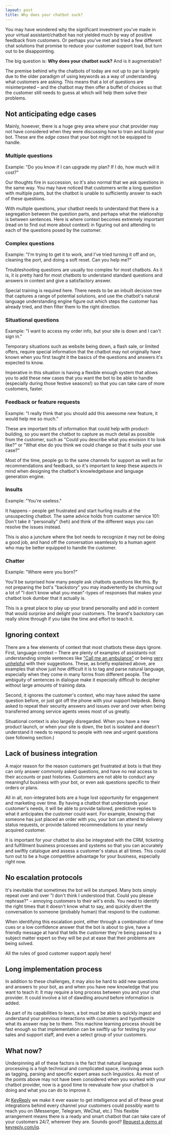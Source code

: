 ```yaml
---
layout: post
title: Why does your chatbot suck?
---
```


You may have wondered why the significant investment you've made in your virtual assistant/chatbot has not yielded much by way of positive feedback from customers. Or perhaps you've met and tried a few different chat solutions that promise to reduce your customer support load, but turn out to be disappointing.

The big question is: **Why does your chatbot suck?** And is it augmentable?

The premise behind why the chatbots of today are not up to par is largely due to the older paradigm of using keywords as a way of understanding what customers are asking. This means that a lot of questions are misinterpreted – and the chatbot may then offer a buffet of choices so that the customer still needs to guess at which will help them solve their problems.

## Not anticipating edge cases

Mainly, however, there is a huge grey area where your chat provider may not have considered when they were discussing how to train and build your bot. These are the *edge cases* that your bot might not be equipped to handle.

### Multiple questions
Example: "Do you know if I can upgrade my plan? If I do, how much will it cost?"

Our thoughts fire in succession, so it's also normal that we ask questions in the same way. You may have noticed that customers write a long question with multiple parts, but the chatbot is unable to sufficiently answer to each of these questions.

With multiple questions, your chatbot needs to understand that there is a segregation between the question parts, and perhaps what the relationship is between sentences. Here is where context becomes extremely important (read on to find out more about context) in figuring out and attending to each of the questions posed by the customer.

### Complex questions
Example: "I'm trying to get it to work, and I've tried turning it off and on, cleaning the port, and doing a soft reset. Can you help me?"

Troubleshooting questions are usually too complex for most chatbots. As it is, it is pretty hard for most chatbots to understand standard questions and answers in context and give a satisfactory answer.

Special training is required here. There needs to be an inbuilt decision tree that captures a range of potential solutions, and use the chatbot's natural language understanding engine figure out which steps the customer has already tried, and then filter them to the right direction.

### Situational questions
Example: "I want to access my order info, but your site is down and I can't sign in."

Temporary situations such as website being down, a flash sale, or limited offers, require special information that the chatbot may not originally have known when you first taught it the basics of the questions and answers it's expected to know.

Imperative in this situation is having a flexible enough system that allows you to add these new cases that you want the bot to be able to handle (especially during those festive seasons!) so that you can take care of more customers, faster.

### Feedback or feature requests
Example: "I really think that you should add this awesome new feature, it would help me so much."

These are important bits of information that could help with product-building, so you want the chatbot to capture as much detail as possible from the customer, such as "Could you describe what you envision it to look like?" or "What else do you think we could change so that it suits your use case?"

Most of the time, people go to the same channels for support as well as for recommendations and feedback, so it's important to keep these aspects in mind when designing the chatbot's knowledgebase and language generation engine.

### Insults
Example: "You're useless."

It happens – people get frustrated and start hurling insults at the unsuspecting chatbot. The same advice holds from customer service 101: Don't take it "personally" (heh) and think of the different ways you can resolve the issues instead.

This is also a juncture where the bot needs to recognize it may not be doing a good job, and hand off the conversation seamlessly to a human agent who may be better equipped to handle the customer.

### Chatter
Example: "Where were you born?"

You'll be surprised how many people ask chatbots questions like this. By not preparing the bot's "backstory" you may inadvertently be churning out a lot of "I don't know what you mean"-types of responses that makes your chatbot look dumber that it actually is.

This is a great place to play up your brand personality and add in content that would surprise and delight your customers. The brand's backstory can really shine through if you take the time and effort to teach it.

## Ignoring context
There are a few elements of context that most chatbots these days ignore. First, language context – There are plenty of examples of assistants not understanding simple sentences like ["Call me an ambulance"](http://www.inphantry.com/blog/2015/do-all-digital-assistants-suck-or-is-it-just-me/) or being [very unhelpful](http://fortune.com/2016/03/12/artificial-intelligence-virtual-assistants/) with their suggestions. These, as briefly explained above, are examples that show just how difficult it is to tag and parse natural language, especially when they come in many forms from different people. The ambiguity of sentences in dialogue make it especially difficult to decipher without large amounts of training data.

Second, it ignores the customer's context, who may have asked the same question before, or just got off the phone with your support helpdesk. Being asked to repeat their security answers and issues over and over when being transferred among service agents vexes most of us greatly.

Situational context is also largely disregarded. When you have a new product launch, or when your site is down, the bot is isolated and doesn't understand it needs to respond to people with new and urgent questions (see following section.)

## Lack of business integration

A major reason for the reason customers get frustrated at bots is that they can only answer commonly asked questions, and have no real access to their accounts or past histories. Customers are not able to conduct any meaningful business with your bot, or even ask questions specific to their orders or plans.

All in all, non-integrated bots are a huge lost opportunity for engagement and marketing over time. By having a chatbot that understands your customer's needs, it will be able to provide tailored, predictive replies to what it anticipates the customer could want. For example, knowing that someone has just placed an order with you, your bot can attend to delivery status requests, or provide tailored recommendations to your newly acquired customer.

It is important for your chatbot to also be integrated with the CRM, ticketing and fulfillment business processes and systems so that you can accurately and swiftly catalogue and assess a customer's status at all times. This could turn out to be a huge competitive advantage for your business, especially right now.

## No escalation protocols

It's inevitable that sometimes the bot will be stumped. Many bots simply repeat over and over "I don't think I understood that. Could you please rephrase?" – annoying customers to their wit's ends. You need to identify the right times that it doesn't know what to say, and quickly divert the conversation to someone (probably human) that respond to the customer.

When identifying this escalation point, either through a combination of time cues or a low confidence answer that the bot is about to give, have a friendly message at hand that tells the customer they're being passed to a subject matter expert so they will be put at ease that their problems are being solved.

All the rules of good customer support apply here!

## Long implementation process

In addition to these challenges, it may also be hard to add new questions and answers to your bot, as and when you have new knowledge that you want to teach it: It may require a long process between you and your chat provider. It could involve a lot of dawdling around before information is added.

As part of its capabilities to learn, a bot must be able to quickly ingest and understand your previous interactions with customers and hypothesize what its answer may be to them. This machine learning process should be fast enough so that implementation can be swiftly up for testing by your sales and support staff, and even a select group of your customers.

## What now?

Underpinning all of these factors is the fact that natural language processing is a high technical and complicated space, involving areas such as tagging, parsing and specific expert areas such linguistics. As most of the points above may not have been considered when you worked with your chatbot provider, now is a good time to reevaluate how your chatbot is doing and what you can do to improve it.

At [KeyReply](https://keyreply.com/iq) we make it ever easier to get intelligence and all of these great integrations behind every channel your customers could possibly want to reach you on (Messenger, Telegram, WeChat, etc.) This flexible arrangement means there is a ready and smart chatbot that can take care of your customers 24/7, wherever they are. Sounds good? [Request a demo at keyreply.com/iq](https://keyreply.com/iq).
